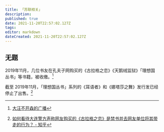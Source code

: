 ```yaml
---
title: 「苏联相关」
description: 
published: true
date: 2021-11-20T22:57:02.127Z
tags: 
editor: markdown
dateCreated: 2021-11-20T22:57:02.127Z
---
```


## 无题

2019年11月，几位书友在孔夫子网购买的《古拉格之恋》《天鹅绒监狱》「理想国丛书」等书籍，被收缴。[^9342]

[^9342]: [大汪不开森的广播](https://web.archive.org/web/20191120093426/https://www.douban.com/people/141293885/status/2701719385/)

截至 2019年11月，「理想国丛书」系列的《耳语者》和《娜塔莎之舞》发行发已经停止了出售。[^4483]

[^4483]: [如何看待大连警方声称网友购买的《古拉格之恋》是禁书并去网友单位将其带走的行为？ - 知乎](https://web.archive.org/web/20200521044832/https://www.zhihu.com/question/356849172)
